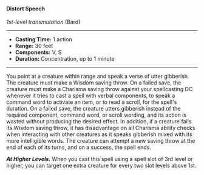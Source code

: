 #### Distort Speech
*1st-level transmutation* (Bard)
___
- **Casting Time:** 1 action
- **Range:** 30 feet
- **Components:** V, S
- **Duration:** Concentration, up to 1 minute
---
You point at a creature within range and speak a
verse of utter gibberish. The creature must make a
Wisdom saving throw. On a failed save, the creature
must make a Charisma saving throw against your
spellcasting DC whenever it tries to cast a spell with
verbal components, to speak a command word to
activate an item, or to read a scroll, for the spell's
duration. On a failed save, the creature utters
gibberish instead of the required component,
command word, or scroll wording, and its action is
wasted without producing the desired effect.
In addition, if a creature fails its Wisdom saving
throw, it has disadvantage on all Charisma ability
checks when interacting with other creatures as it
speaks gibberish mixed with its more intelligible
words. The creature can attempt a new saving
throw at the end of each of its turns, and on a
success, the spell ends.

***At Higher Levels.*** When you cast this spell using
a spell slot of 3rd level or higher, you can target one
extra creature for every two slot levels above 1st.
